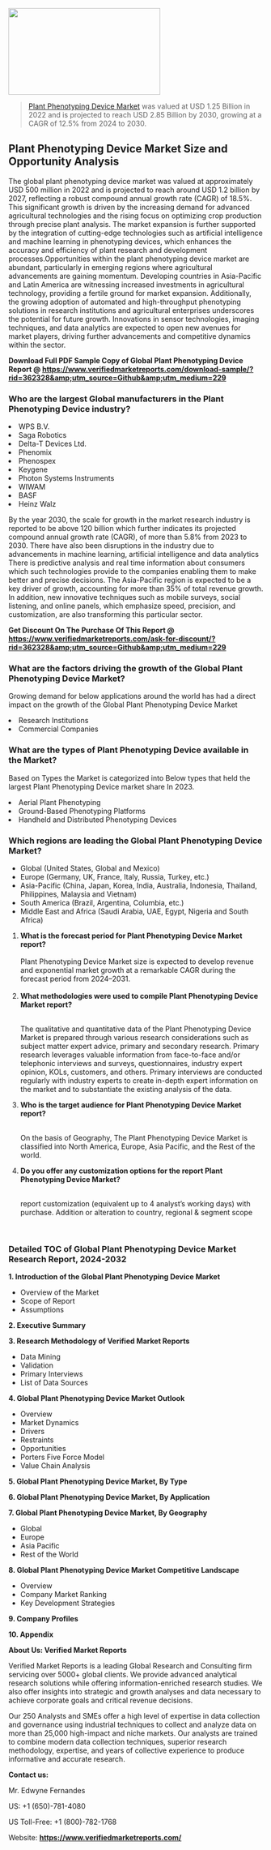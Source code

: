 <img src="https://ffe5etoiles.com/wp-content/uploads/2024/12/MST1-300x171.png" alt="" width="300" height="171" class="alignnone size-medium wp-image-20088" /><blockquote><p><p><a href="https://www.verifiedmarketreports.com/download-sample/?rid=362328&utm_source=Github&utm_medium=229" target="_blank">Plant Phenotyping Device Market</a> was valued at USD 1.25 Billion in 2022 and is projected to reach USD 2.85 Billion by 2030, growing at a CAGR of 12.5% from 2024 to 2030.</p></blockquote><p><h2>Plant Phenotyping Device Market Size and Opportunity Analysis</h2>The global plant phenotyping device market was valued at approximately USD 500 million in 2022 and is projected to reach around USD 1.2 billion by 2027, reflecting a robust compound annual growth rate (CAGR) of 18.5%. This significant growth is driven by the increasing demand for advanced agricultural technologies and the rising focus on optimizing crop production through precise plant analysis. The market expansion is further supported by the integration of cutting-edge technologies such as artificial intelligence and machine learning in phenotyping devices, which enhances the accuracy and efficiency of plant research and development processes.Opportunities within the plant phenotyping device market are abundant, particularly in emerging regions where agricultural advancements are gaining momentum. Developing countries in Asia-Pacific and Latin America are witnessing increased investments in agricultural technology, providing a fertile ground for market expansion. Additionally, the growing adoption of automated and high-throughput phenotyping solutions in research institutions and agricultural enterprises underscores the potential for future growth. Innovations in sensor technologies, imaging techniques, and data analytics are expected to open new avenues for market players, driving further advancements and competitive dynamics within the sector.</p><p class=""><strong>Download Full PDF Sample Copy of Global Plant Phenotyping Device Report @ <a href="https://www.verifiedmarketreports.com/download-sample/?rid=362328&amp;utm_source=Github&amp;utm_medium=229" target="_blank">https://www.verifiedmarketreports.com/download-sample/?rid=362328&amp;utm_source=Github&amp;utm_medium=229</a></strong></p><h3 id="" class="">Who are the largest Global manufacturers in the Plant Phenotyping Device industry?</h3><p><li>WPS B.V.</li><li> Saga Robotics</li><li> Delta-T Devices Ltd.</li><li> Phenomix</li><li> Phenospex</li><li> Keygene</li><li> Photon Systems Instruments</li><li> WIWAM</li><li> BASF</li><li> Heinz Walz</li></p><div class=""><div class="" dir="" data-message-author-role="" data-message-id="" data-message-model-slug=""><div class=""><div class=""><div class=""><div class="" dir="" data-message-author-role="" data-message-id="" data-message-model-slug=""><div class=""><div class=""><p>By the year 2030, the scale for growth in the market research industry is reported to be above 120 billion which further indicates its projected compound annual growth rate (CAGR), of more than 5.8% from 2023 to 2030. There have also been disruptions in the industry due to advancements in machine learning, artificial intelligence and data analytics There is predictive analysis and real time information about consumers which such technologies provide to the companies enabling them to make better and precise decisions. The Asia-Pacific region is expected to be a key driver of growth, accounting for more than 35% of total revenue growth. In addition, new innovative techniques such as mobile surveys, social listening, and online panels, which emphasize speed, precision, and customization, are also transforming this particular sector.</p><p><strong>Get Discount On The Purchase Of This Report @&nbsp; <a href="https://www.verifiedmarketreports.com/ask-for-discount/?rid=362328&amp;utm_source=Github&amp;utm_medium=229" target="_blank">https://www.verifiedmarketreports.com/ask-for-discount/?rid=362328&amp;utm_source=Github&amp;utm_medium=229</a></strong></p></div></div></div></div></div></div></div></div><h3 id="" class="">What are the factors driving the growth of the Global Plant Phenotyping Device Market?</h3><p id="" class="">Growing demand for below applications around the world has had a direct impact on the growth of the Global Plant Phenotyping Device Market</p><p id="" class=""><li>Research Institutions</li><li> Commercial Companies</li></p><h3 id="" class="">What are the types of Plant Phenotyping Device available in the Market?</h3><p id="" class="">Based on Types the Market is categorized into Below types that held the largest Plant Phenotyping Device market share In 2023.</p><p id="" class=""><li>Aerial Plant Phenotyping</li><li> Ground-Based Phenotyping Platforms</li><li> Handheld and Distributed Phenotyping Devices</li></p><h3 id="" class="">Which regions are leading the Global Plant Phenotyping Device Market?</h3><ul><li>Global (United States, Global and Mexico)</li><li>Europe (Germany, UK, France, Italy, Russia, Turkey, etc.)</li><li>Asia-Pacific (China, Japan, Korea, India, Australia, Indonesia, Thailand, Philippines, Malaysia and Vietnam)</li><li>South America (Brazil, Argentina, Columbia, etc.)</li><li>Middle East and Africa (Saudi Arabia, UAE, Egypt, Nigeria and South Africa)</li></ul><p><ol><li><strong>What is the forecast period for Plant Phenotyping Device Market report?<br /></strong><br /><span data-sheets-root="1" data-sheets-value="{&quot;1&quot;:2,&quot;2&quot;:&quot;XXXX size is expected to develop revenue and exponential market growth at a remarkable CAGR during the forecast period from 2024&ndash;2030.&quot;}" data-sheets-userformat="{&quot;2&quot;:12674,&quot;4&quot;:{&quot;1&quot;:2,&quot;2&quot;:16776960},&quot;10&quot;:2,&quot;11&quot;:0,&quot;15&quot;:&quot;Arial&quot;,&quot;16&quot;:12}">Plant Phenotyping Device Market size is expected to develop revenue and exponential market growth at a remarkable CAGR during the forecast period from 2024&ndash;2031.</span><br /><br /></li><li><strong>What methodologies were used to compile Plant Phenotyping Device Market report?<br /><br /></strong><p>The qualitative and quantitative data of the&nbsp;Plant Phenotyping Device Market is prepared through various research considerations such as subject matter expert advice, primary and secondary research. Primary research leverages valuable information from face-to-face and/or telephonic interviews and surveys, questionnaires, industry expert opinion, KOLs, customers, and others. Primary interviews are conducted regularly with industry experts to create in-depth expert information on the market and to substantiate the existing analysis of the data.&nbsp;</p></li><li><strong>Who is the target audience for Plant Phenotyping Device Market report?<br /><br /></strong><p>On the basis of Geography, The&nbsp;Plant Phenotyping Device Market is classified into North America, Europe, Asia Pacific, and the Rest of the world.</p></li><li><strong>Do you offer any customization options for the report Plant Phenotyping Device Market?<br /><br /></strong><p>report customization (equivalent up to 4 analyst&rsquo;s working days) with purchase. Addition or alteration to country, regional &amp; segment scope</p><p>&nbsp;</p></li></ol></p><h3 id="" class="">Detailed TOC of Global Plant Phenotyping Device Market Research Report, 2024-2032</h3><p id="" class=""><strong>1. Introduction of the Global Plant Phenotyping Device Market</strong></p><ul><li>Overview of the Market</li><li>Scope of Report</li><li>Assumptions</li></ul><p id="" class=""><strong>2. Executive Summary</strong></p><p id="" class=""><strong>3. Research Methodology of&nbsp;Verified Market Reports</strong></p><ul><li>Data Mining</li><li>Validation</li><li>Primary Interviews</li><li>List of Data Sources</li></ul><p id="" class=""><strong>4. Global Plant Phenotyping Device Market Outlook</strong></p><ul><li>Overview</li><li>Market Dynamics</li><li>Drivers</li><li>Restraints</li><li>Opportunities</li><li>Porters Five Force Model</li><li>Value Chain Analysis</li></ul><p id="" class=""><strong>5. Global Plant Phenotyping Device Market, By&nbsp;Type</strong></p><p id="" class=""><strong>6. Global Plant Phenotyping Device Market, By Application</strong></p><p id="" class=""><strong>7. Global Plant Phenotyping Device Market, By Geography</strong></p><ul><li>Global</li><li>Europe</li><li>Asia Pacific</li><li>Rest of the World</li></ul><p id="" class=""><strong>8. Global Plant Phenotyping Device Market Competitive Landscape</strong></p><ul><li>Overview</li><li>Company Market Ranking</li><li>Key Development Strategies</li></ul><p id="" class=""><strong>9. Company Profiles</strong></p><p id="" class=""><strong>10. Appendix</strong></p><p id="" class=""><strong>About Us: Verified Market Reports</strong></p><p id="" class="">Verified Market Reports is a leading Global Research and Consulting firm servicing over 5000+ global clients. We provide advanced analytical research solutions while offering information-enriched research studies. We also offer insights into strategic and growth analyses and data necessary to achieve corporate goals and critical revenue decisions.</p><p id="" class="">Our 250 Analysts and SMEs offer a high level of expertise in data collection and governance using industrial techniques to collect and analyze data on more than 25,000 high-impact and niche markets. Our analysts are trained to combine modern data collection techniques, superior research methodology, expertise, and years of collective experience to produce informative and accurate research.</p><p id="" class=""><strong>Contact us:</strong></p><p id="" class="">Mr. Edwyne Fernandes</p><p id="" class="">US: +1 (650)-781-4080</p><p id="" class="">US Toll-Free: +1 (800)-782-1768</p><p id="" class="">Website: <a target="" data-test-app-aware-link=""><strong>https://www.verifiedmarketreports.com/</strong></a></p>
